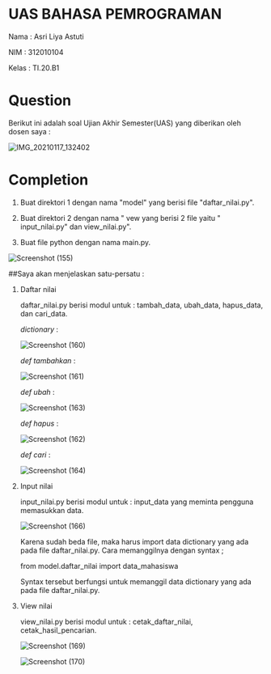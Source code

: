 # UAS BAHASA PEMROGRAMAN

Nama    : Asri Liya Astuti

NIM     : 312010104

Kelas   : TI.20.B1


# Question

Berikut ini adalah soal Ujian Akhir Semester(UAS) yang diberikan oleh dosen saya :

![IMG_20210117_132402](https://user-images.githubusercontent.com/72993076/104833968-2197c080-58cf-11eb-8c67-d6e9dea84d26.jpg)



# Completion 

1. Buat direktori 1 dengan nama "model" yang berisi file "daftar_nilai.py".

2. Buat direktori 2 dengan nama " vew yang berisi 2 file yaitu " input_nilai.py" dan view_nilai.py".

3. Buat file python dengan nama main.py.

![Screenshot (155)](https://user-images.githubusercontent.com/72993076/104834281-ff06a700-58d0-11eb-8310-1a383eeb8c86.png)

##Saya akan menjelaskan satu-persatu :

1) Daftar nilai

   daftar_nilai.py berisi modul untuk : tambah_data, ubah_data, hapus_data, dan cari_data.
   
   *dictionary* :
   
   ![Screenshot (160)](https://user-images.githubusercontent.com/72993076/104834584-06c74b00-58d3-11eb-8357-a9b86f92a8d6.png)
   
   
   *def tambahkan* :
   
   ![Screenshot (161)](https://user-images.githubusercontent.com/72993076/104834647-67568800-58d3-11eb-99fa-555975117148.png)
   
   *def ubah* :
   
   ![Screenshot (163)](https://user-images.githubusercontent.com/72993076/104834751-185d2280-58d4-11eb-8e70-f1ffb4d38d02.png)

    *def hapus* : 
  
    ![Screenshot (162)](https://user-images.githubusercontent.com/72993076/104834690-b3093180-58d3-11eb-9ce7-88681363b052.png)
    
    *def cari* :
     
    ![Screenshot (164)](https://user-images.githubusercontent.com/72993076/104834805-640fcc00-58d4-11eb-8dbd-2d5350d11249.png)

2) Input nilai

   input_nilai.py berisi modul untuk : input_data yang meminta pengguna memasukkan data.
   
   ![Screenshot (166)](https://user-images.githubusercontent.com/72993076/104834908-69214b00-58d5-11eb-9ade-1023aac1fe12.png)
   
   Karena sudah beda file, maka harus import data dictionary yang ada pada file daftar_nilai.py. Cara memanggilnya dengan syntax ;
   
   from model.daftar_nilai import data_mahasiswa
   
   Syntax tersebut berfungsi untuk memanggil data dictionary yang ada pada file daftar_nilai.py.
   
3) View nilai

   view_nilai.py berisi modul untuk : cetak_daftar_nilai, cetak_hasil_pencarian.
   
   ![Screenshot (169)](https://user-images.githubusercontent.com/72993076/104835094-c1a51800-58d6-11eb-96ce-344c24d65948.png)
   
   ![Screenshot (170)](https://user-images.githubusercontent.com/72993076/104835095-c23dae80-58d6-11eb-9a37-47158878866b.png)

   
   

